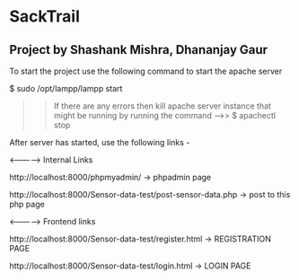 # SackTrail

## Project by Shashank Mishra, Dhananjay Gaur
 

To start the project use the following command to start the apache server

$ sudo /opt/lampp/lampp start

>> If there are any errors then kill apache server instance that might be running by running the command 
-->> $ apachectl stop

After server has started, use the following links -

<-----> Internal Links

http://localhost:8000/phpmyadmin/  -> phpadmin page

http://localhost:8000/Sensor-data-test/post-sensor-data.php -> post to this php page


<-----> Frontend links

http://localhost:8000/Sensor-data-test/register.html -> REGISTRATION PAGE

http://localhost:8000/Sensor-data-test/login.html -> LOGIN PAGE
